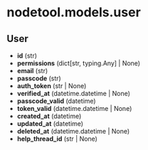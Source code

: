 # nodetool.models.user

## User

- **id** (str)
- **permissions** (dict[str, typing.Any] | None)
- **email** (str)
- **passcode** (str)
- **auth_token** (str | None)
- **verified_at** (datetime.datetime | None)
- **passcode_valid** (datetime)
- **token_valid** (datetime.datetime | None)
- **created_at** (datetime)
- **updated_at** (datetime)
- **deleted_at** (datetime.datetime | None)
- **help_thread_id** (str | None)

